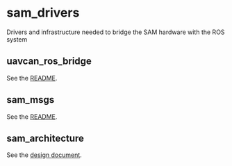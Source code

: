 # sam_drivers
Drivers and infrastructure needed to bridge the SAM hardware with the ROS system

## uavcan_ros_bridge

See the [README](https://gitr.sys.kth.se/smarc-project/sam_drivers/blob/master/uavcan_ros_bridge/README.md).

## sam_msgs

See the [README](https://gitr.sys.kth.se/smarc-project/sam_drivers/tree/master/sam_msgs/README.md).

## sam_architecture

See the [design document](https://gitr.sys.kth.se/smarc-project/sam_drivers/blob/master/sam_architecture/architecture.pdf).
